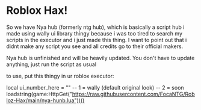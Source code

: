 # Roblox Hax!

So we have Nya hub (formerly ntg hub), which is basically a script hub i made using wally ui library thingy because i was too tired to search my scripts in the executor and i just made this thing. I want to point out that i didnt make any script you see and all credits go to their official makers.

Nya hub is unfinished and will be heavily updated. You don't have to update anything, just run the script as usual

to use, put this thingy in ur roblox executor:

local ui_number_here = ""
-- 1 = wally (default original look)
-- 2 = soon
loadstring(game:HttpGet("https://raw.githubusercontent.com/FocaNTG/Robloz-Hax/main/nya-hunb.lua"))()

# 
